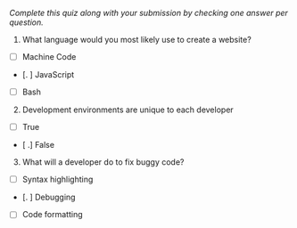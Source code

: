 *Complete this quiz along with your submission by checking one answer per question.*

1. What language would you most likely use to create a website?

- [ ] Machine Code
- [. ] JavaScript
- [ ] Bash

2. Development environments are unique to each developer

- [ ] True
- [ .] False

3. What will a developer do to fix buggy code?

- [ ] Syntax highlighting
- [. ] Debugging
- [ ] Code formatting

